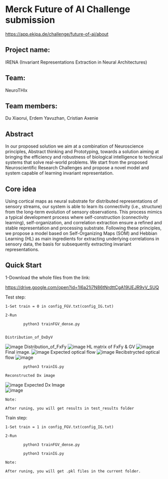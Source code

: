 # Merck Future of AI Challenge submission
https://app.ekipa.de/challenge/future-of-ai/about

## Project name: 
IRENA (Invariant Representations Extraction in Neural Architectures)
## Team: 
NeuroTHIx
## Team members: 
Du Xiaorui, Erdem Yavuzhan, Cristian Axenie

## Abstract
In our proposed solution we aim at a combination of Neuroscience principles, Abstract thinking and Prototyping, towards a solution aiming at bringing the efficiency and robustness of biological intelligence to technical systems that solve real-world problems. We start from the proposed Neuroscientific Research Challenges and propose a novel model and system capable of learning invariant representation.

## Core idea
Using cortical maps as neural substrate for distributed representations of sensory streams, our system is able to learn its connectivity (i.e., structure) from the long-term evolution of sensory observations. This process mimics a typical development process where self-construction (connectivity learning), self-organization, and correlation extraction ensure a refined and stable representation and processing substrate. Following these principles, we propose a model based on Self-Organizing Maps (SOM) and Hebbian Learning (HL) as main ingredients for extracting underlying correlations in sensory data, the basis for subsequently extracting invariant representations.

## Quick Start

1-Download the whole files from the link:

https://drive.google.com/open?id=1I6a21i7N86tNrdttCgA19UEJR9vV_SUQ

Test step:

	1-Set train = 0 in config_FGV.txt(config_IG.txt)

	2-Run

	        python3 trainFGV_dense.py


	Distribution_of_DxDyV
![image](https://github.com/xiaoruiDu/AI-Competition/blob/master/images/Distribution_of_DxDyV.jpg)
	Distribution_of_FxFy
![image](https://github.com/xiaoruiDu/AI-Competition/blob/master/images/Distribution_of_FxFy.jpg)
	HL matrix of FxFy & GV
![image](https://github.com/xiaoruiDu/AI-Competition/blob/master/images/HL_matrix_FxFy_GV.jpg)
	Final image.
![image](https://github.com/xiaoruiDu/AI-Competition/blob/master/images/Optical_Flow.jpg)
	Expected optical flow
![image](https://github.com/xiaoruiDu/AI-Competition/blob/master/images/expected_flow.jpg)
	Recibstrycted optical flow
![image](https://github.com/xiaoruiDu/AI-Competition/blob/master/images/reconstructed_flow.jpg)
	

	        python3 trainIG.py
	
	Reconstructed Dx image
![image](https://github.com/xiaoruiDu/AI-Competition/blob/master/images/rebuild_picture_Dx.jpg)
	Expected Dx Image	
![image](https://github.com/xiaoruiDu/AI-Competition/blob/master/images/HL_matrix_IG.jpg)

	Note: 

	After runing, you will get results in test_results folder


Train step:

	1-Set train = 1 in config_FGV.txt(config_IG.txt)

	2-Run

	        python3 trainFGV_dense.py

       		python3 trainIG.py

	Note: 

	After runing, you will get .pkl files in the current folder.


